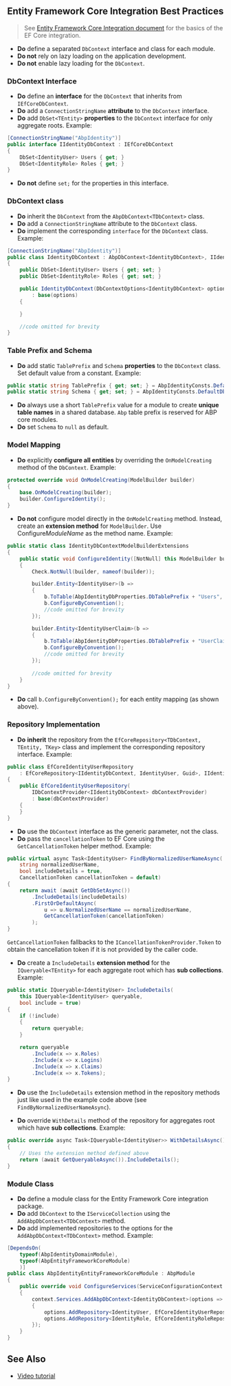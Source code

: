 ## Entity Framework Core Integration Best Practices

> See [Entity Framework Core Integration document](../Entity-Framework-Core.md) for the basics of the EF Core integration.

- **Do** define a separated `DbContext` interface and class for each module.
- **Do not** rely on lazy loading on the application development.
- **Do not** enable lazy loading for the `DbContext`.

### DbContext Interface

- **Do** define an **interface** for the `DbContext` that inherits from `IEfCoreDbContext`.
- **Do** add a `ConnectionStringName` **attribute** to the `DbContext` interface.
- **Do** add `DbSet<TEntity>` **properties** to the `DbContext` interface for only aggregate roots. Example:

````C#
[ConnectionStringName("AbpIdentity")]
public interface IIdentityDbContext : IEfCoreDbContext
{
    DbSet<IdentityUser> Users { get; }
    DbSet<IdentityRole> Roles { get; }
}
````

* **Do not** define `set;` for the properties in this interface.

### DbContext class

* **Do** inherit the `DbContext` from the `AbpDbContext<TDbContext>` class.
* **Do** add a `ConnectionStringName` attribute to the `DbContext` class.
* **Do** implement the corresponding `interface` for the `DbContext` class. Example:

````C#
[ConnectionStringName("AbpIdentity")]
public class IdentityDbContext : AbpDbContext<IdentityDbContext>, IIdentityDbContext
{
    public DbSet<IdentityUser> Users { get; set; }
    public DbSet<IdentityRole> Roles { get; set; }

    public IdentityDbContext(DbContextOptions<IdentityDbContext> options)
        : base(options)
    {

    }

    //code omitted for brevity
}
````

### Table Prefix and Schema

- **Do** add static `TablePrefix` and `Schema` **properties** to the `DbContext` class. Set default value from a constant. Example:

````C#
public static string TablePrefix { get; set; } = AbpIdentityConsts.DefaultDbTablePrefix;
public static string Schema { get; set; } = AbpIdentityConsts.DefaultDbSchema;
````

  - **Do** always use a short `TablePrefix` value for a module to create **unique table names** in a shared database. `Abp` table prefix is reserved for ABP core modules.
  - **Do** set `Schema` to `null` as default.

### Model Mapping

- **Do** explicitly **configure all entities** by overriding the `OnModelCreating` method of the `DbContext`. Example:

````C#
protected override void OnModelCreating(ModelBuilder builder)
{
    base.OnModelCreating(builder);
    builder.ConfigureIdentity();
}
````

- **Do not** configure model directly in the  `OnModelCreating` method. Instead, create an **extension method** for `ModelBuilder`. Use Configure*ModuleName* as the method name. Example:

````C#
public static class IdentityDbContextModelBuilderExtensions
{
    public static void ConfigureIdentity([NotNull] this ModelBuilder builder)
    {
        Check.NotNull(builder, nameof(builder));

        builder.Entity<IdentityUser>(b =>
        {
            b.ToTable(AbpIdentityDbProperties.DbTablePrefix + "Users", AbpIdentityDbProperties.DbSchema);
            b.ConfigureByConvention();
            //code omitted for brevity
        });

        builder.Entity<IdentityUserClaim>(b =>
        {
            b.ToTable(AbpIdentityDbProperties.DbTablePrefix + "UserClaims", AbpIdentityDbProperties.DbSchema);
            b.ConfigureByConvention();
            //code omitted for brevity
        });
        
        //code omitted for brevity
    }
}
````

* **Do** call `b.ConfigureByConvention();` for each entity mapping (as shown above).

### Repository Implementation

- **Do** **inherit** the repository from the `EfCoreRepository<TDbContext, TEntity, TKey>` class and implement the corresponding repository interface. Example:

````C#
public class EfCoreIdentityUserRepository
    : EfCoreRepository<IIdentityDbContext, IdentityUser, Guid>, IIdentityUserRepository
{
    public EfCoreIdentityUserRepository(
        IDbContextProvider<IIdentityDbContext> dbContextProvider)
        : base(dbContextProvider)
    {
    }
}
````

* **Do** use the `DbContext` interface as the generic parameter, not the class.
* **Do** pass the `cancellationToken` to EF Core using the `GetCancellationToken` helper method. Example:

````C#
public virtual async Task<IdentityUser> FindByNormalizedUserNameAsync(
    string normalizedUserName, 
    bool includeDetails = true,
    CancellationToken cancellationToken = default)
{
    return await (await GetDbSetAsync())
        .IncludeDetails(includeDetails)
        .FirstOrDefaultAsync(
            u => u.NormalizedUserName == normalizedUserName,
            GetCancellationToken(cancellationToken)
        );
}
````

`GetCancellationToken` fallbacks to the `ICancellationTokenProvider.Token` to obtain the cancellation token if it is not provided by the caller code.

- **Do** create a `IncludeDetails` **extension method** for the `IQueryable<TEntity>` for each aggregate root which has **sub collections**. Example:

````C#
public static IQueryable<IdentityUser> IncludeDetails(
    this IQueryable<IdentityUser> queryable,
    bool include = true)
{
    if (!include)
    {
        return queryable;
    }

    return queryable
        .Include(x => x.Roles)
        .Include(x => x.Logins)
        .Include(x => x.Claims)
        .Include(x => x.Tokens);
}
````

* **Do** use the `IncludeDetails` extension method in the repository methods just like used in the example code above (see `FindByNormalizedUserNameAsync`).

- **Do** override `WithDetails` method of the repository for aggregates root which have **sub collections**. Example:

````C#
public override async Task<IQueryable<IdentityUser>> WithDetailsAsync()
{
    // Uses the extension method defined above
    return (await GetQueryableAsync()).IncludeDetails();
}
````

### Module Class

- **Do** define a module class for the Entity Framework Core integration package.
- **Do** add `DbContext` to the `IServiceCollection` using the `AddAbpDbContext<TDbContext>` method.
- **Do** add implemented repositories to the options for the `AddAbpDbContext<TDbContext>` method. Example:

````C#
[DependsOn(
    typeof(AbpIdentityDomainModule),
    typeof(AbpEntityFrameworkCoreModule)
    )]
public class AbpIdentityEntityFrameworkCoreModule : AbpModule
{
    public override void ConfigureServices(ServiceConfigurationContext context)
    {
        context.Services.AddAbpDbContext<IdentityDbContext>(options =>
        {
            options.AddRepository<IdentityUser, EfCoreIdentityUserRepository>();
            options.AddRepository<IdentityRole, EfCoreIdentityRoleRepository>();
        });
    }
}
````

  ## See Also

* [Video tutorial](https://abp.io/video-courses/essentials/abp-ef-core)